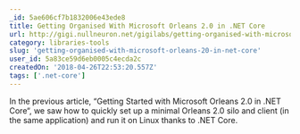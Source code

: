 ```yaml
---
_id: 5ae606cf7b1832006e43ede8
title: Getting Organised With Microsoft Orleans 2.0 in .NET Core
url: http://gigi.nullneuron.net/gigilabs/getting-organised-with-microsoft-orleans-2-0-in-net-core/
category: libraries-tools
slug: 'getting-organised-with-microsoft-orleans-20-in-net-core'
user_id: 5a83ce59d6eb0005c4ecda2c
createdOn: '2018-04-26T22:53:20.557Z'
tags: ['.net-core']
---
```


In the previous article, “Getting Started with Microsoft Orleans 2.0 in .NET Core“, we saw how to quickly set up a minimal Orleans 2.0 silo and client (in the same application) and run it on Linux thanks to .NET Core.
